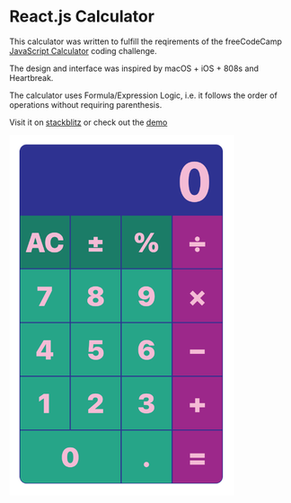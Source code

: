 # React.js Calculator

This calculator was written to fulfill the reqirements of the freeCodeCamp [JavaScript Calculator](https://www.freecodecamp.org/learn/front-end-development-libraries/front-end-development-libraries-projects/build-a-javascript-calculator) coding challenge.

The design and interface was inspired by macOS + iOS + 808s and Heartbreak.

The calculator uses Formula/Expression Logic, i.e. it follows the order of operations without requiring parenthesis.

Visit it on [stackblitz](https://react-ts-1cpsnv.stackblitz.io) or check out the [demo](https://qy741.csb.app/)

<img src="fccCalculator.png" alt="Calculator Preview" width=400 />
